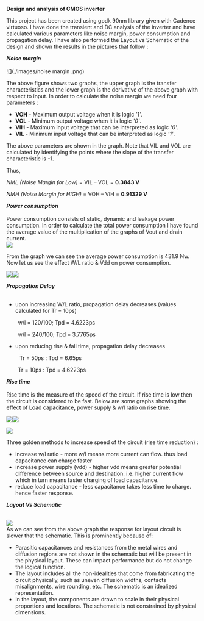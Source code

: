 **Design and analysis of CMOS inverter**

This project has been created using gpdk 90nm library given with Cadence virtuoso. I have done the transient and DC analysis of the inverter and have calculated various parameters like noise margin, power consumption and propagation delay. I have also performed the Layout vs Schematic of the design and shown the results in the pictures that follow :

***Noise margin***<br><br>
![](./images/noise margin .png)<br>

The above figure shows two graphs, the upper graph is the transfer characteristics and the lower graph is the derivative of the above graph with respect to input. In order to calculate the noise margin we need four parameters : 

- **VOH** - Maximum output voltage when it is logic *'1'*.
- **VOL** - Minimum output voltage when it is logic *'0'*.
- **VIH** - Maximum input voltage that can be interpreted as logic *'0'*.
- **VIL** - Minimum input voltage that can be interpreted as logic *'1'*.

The above parameters are shown in the graph. Note that VIL and VOL are calculated by identifying the points where the slope of the transfer characteristic is -1. 

Thus,

*NML (Noise Margin for Low)* = VIL – VOL = **0.3843 V**

*NMH (Noise Margin for HIGH)* = VOH – VIH = **0.91329 V**

***Power consumption***<br><br>
Power consumption consists of static, dynamic and leakage power consumption. In order to calculate the total power consumption I have found the average value of the multiplication of the graphs of Vout and drain current.<br>
![](Aspose.Words.e03009f2-fc7e-4195-aedb-da8bbe913288.002.png)<br>
















From the graph we can see the average power consumption is 431.9 Nw. Now let us see the effect W/L ratio & Vdd on power consumption.<br>





![](Aspose.Words.e03009f2-fc7e-4195-aedb-da8bbe913288.003.png)![](Aspose.Words.e03009f2-fc7e-4195-aedb-da8bbe913288.004.png)<br>

***Propagation Delay***<br><br>

- upon increasing W/L ratio, propagation delay decreases (values calculated for Tr = 10ps)

    &ensp;w/l = 120/100; Tpd = 4.6223ps

    &ensp;w/l = 240/100; Tpd = 3.7765ps

- upon reducing rise & fall time, propagation delay decreases

   &ensp; Tr = 50ps : Tpd = 6.65ps

    &ensp;Tr = 10ps : Tpd = 4.6223ps

***Rise time***<br><br>
Rise time is the measure of the speed of the circuit. If rise time is low then the circuit is considered to be fast. Below are some graphs showing the effect of Load capacitance, power supply & w/l ratio on rise time. <br>

![](Aspose.Words.e03009f2-fc7e-4195-aedb-da8bbe913288.005.png)![](Aspose.Words.e03009f2-fc7e-4195-aedb-da8bbe913288.006.png)<br>


![](Aspose.Words.e03009f2-fc7e-4195-aedb-da8bbe913288.007.png)<br>

Three golden methods to increase speed of the circuit (rise time reduction) :
- increase w/l ratio - more w/l means more current can flow. thus load capacitance can charge faster
- increase power supply (vdd) - higher vdd means greater potential difference between source and destination. i.e. higher current flow which in turn means faster charging of load capacitance. 
- reduce load capacitance - less capacitance takes less time to charge. hence faster response.

***Layout Vs Schematic***<br><br>

![](Aspose.Words.e03009f2-fc7e-4195-aedb-da8bbe913288.008.png)<br>
As we can see from the above graph the response for layout circuit is slower that the schematic. This is prominently because of:

- Parasitic capacitances and resistances from the metal wires and diffusion regions are not shown in the schematic but will be present in the physical layout. These can impact performance but do not change the logical function.
- The layout includes all the non-idealities that come from fabricating the circuit physically, such as uneven diffusion widths, contacts misalignments, wire rounding, etc. The schematic is an idealized representation.
- In the layout, the components are drawn to scale in their physical proportions and locations. The schematic is not constrained by physical dimensions.


